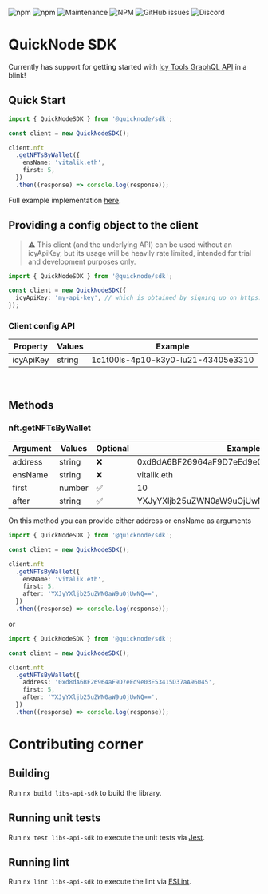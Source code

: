 ![npm](https://img.shields.io/npm/dm/@quicknode/sdk)
![npm](https://img.shields.io/npm/v/@quicknode/sdk?color=g)
![Maintenance](https://img.shields.io/maintenance/yes/2022?color=g)
![NPM](https://img.shields.io/npm/l/@quicknode/sdk?color=g)
![GitHub issues](https://img.shields.io/github/issues-raw/quiknode-labs/qn-oss?color=g)
![Discord](https://img.shields.io/discord/880505845090250794?color=g)

# QuickNode SDK

Currently has support for getting started with [Icy Tools GraphQL API](https://developers.icy.tools/) in a blink!

## Quick Start

```ts
import { QuickNodeSDK } from '@quicknode/sdk';

const client = new QuickNodeSDK();

client.nft
  .getNFTsByWallet({
    ensName: 'vitalik.eth',
    first: 5,
  })
  .then((response) => console.log(response));
```

Full example implementation [here](https://github.com/user/repo/blob/branch/other_file.md).

## Providing a config object to the client

> :warning: This client (and the underlying API) can be used without an icyApiKey, but its usage will be heavily rate limited, intended for trial and development purposes only.

```ts
import { QuickNodeSDK } from '@quicknode/sdk';

const client = new QuickNodeSDK({
  icyApiKey: 'my-api-key', // which is obtained by signing up on https://developers.icy.tools/
});
```

### Client config API

| Property  | Values | Example                            |
| --------- | ------ | ---------------------------------- |
| icyApiKey | string | 1c1t00ls-4p10-k3y0-lu21-43405e3310 |

<br>

## Methods

### nft.getNFTsByWallet

| Argument | Values | Optional | Example                                    |
| -------- | ------ | -------- | ------------------------------------------ |
| address  | string | ❌       | 0xd8dA6BF26964aF9D7eEd9e03E53415D37aA96045 |
| ensName  | string | ❌       | vitalik.eth                                |
| first    | number | ✅       | 10                                         |
| after    | string | ✅       | YXJyYXljb25uZWN0aW9uOjUwNQ==               |

On this method you can provide either address or ensName as arguments

```ts
import { QuickNodeSDK } from '@quicknode/sdk';

const client = new QuickNodeSDK();

client.nft
  .getNFTsByWallet({
    ensName: 'vitalik.eth',
    first: 5,
    after: 'YXJyYXljb25uZWN0aW9uOjUwNQ==',
  })
  .then((response) => console.log(response));
```

or

```ts
import { QuickNodeSDK } from '@quicknode/sdk';

const client = new QuickNodeSDK();

client.nft
  .getNFTsByWallet({
    address: '0xd8dA6BF26964aF9D7eEd9e03E53415D37aA96045',
    first: 5,
    after: 'YXJyYXljb25uZWN0aW9uOjUwNQ==',
  })
  .then((response) => console.log(response));
```

# Contributing corner

## Building

Run `nx build libs-api-sdk` to build the library.

## Running unit tests

Run `nx test libs-api-sdk` to execute the unit tests via [Jest](https://jestjs.io).

## Running lint

Run `nx lint libs-api-sdk` to execute the lint via [ESLint](https://eslint.org/).
